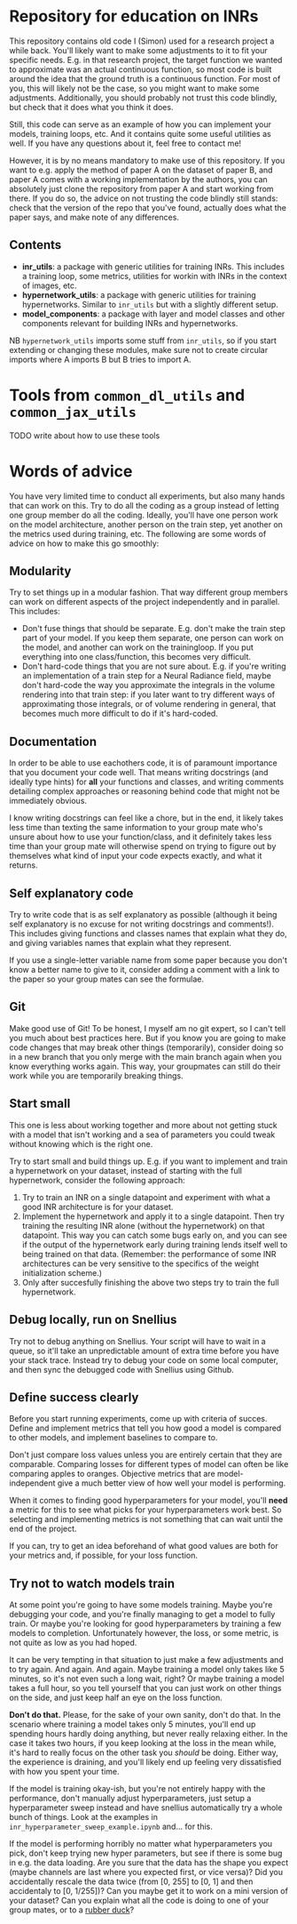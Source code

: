 # Repository for education on INRs
This repository contains old code I (Simon) used for a research project a while back. You'll likely want to make some adjustments to it to fit your specific needs. E.g. in that research project, the target function we wanted to approximate was an actual continuous function, so most code is built around the idea that the ground truth is a continuous function. For most of you, this will likely not be the case, so you might want to make some adjustments. Additionally, you should probably not trust this code blindly, but check that it does what you think it does. 

Still, this code can serve as an example of how you can implement your models, training loops, etc. And it contains quite some useful utilities as well. If you have any questions about it, feel free to contact me!

However, it is by no means mandatory to make use of this repository. If you want to e.g. apply the method of paper A on the dataset of paper B, and paper A comes with a working implementation by the authors, you can absolutely just clone the repository from paper A and start working from there. If you do so, the advice on not trusting the code blindly still stands: check that the version of the repo that you've found, actually does what the paper says, and make note of any differences.


## Contents
- **inr_utils**: a package with generic utilities for training INRs. This includes a training loop, some metrics, utilities for workin with INRs in the context of images, etc.
- **hypernetwork_utils**: a package with generic utilities for training hypernetworks. Similar to `inr_utils` but with a slightly different setup.
- **model_components**: a package with layer and model classes and other components relevant for building INRs and hypernetworks.

NB `hypernetwork_utils` imports some stuff from `inr_utils`, so if you start extending or changing these modules, make sure not to create circular imports where A imports B but B tries to import A. 

# Tools from `common_dl_utils` and `common_jax_utils`
TODO write about how to use these tools

# Words of advice
You have very limited time to conduct all experiments, but also many hands that can work on this. Try to do all the coding as a group instead of letting one group member do all the coding. Ideally, you'll have one person work on the model architecture, another person on the train step, yet another on the metrics used during training,  etc. The following are some words of advice on how to make this go smoothly:
## Modularity
Try to set things up in a modular fashion. That way different group members can work on different aspects of the project independently and in parallel. This includes:
* Don't fuse things that should be separate. E.g. don't make the train step part of your model. If you keep them separate, one person can work on the model, and another can work on the trainingloop. If you put everything into one class/function, this becomes very difficult. 
* Don't hard-code things that you are not sure about. E.g. if you're writing an implementation of a train step for a Neural Radiance field, maybe don't hard-code the way you approximate the integrals in the volume rendering into that train step: if you later want to try different ways of approximating those integrals, or of volume rendering in general, that becomes much more difficult to do if it's hard-coded.
## Documentation
In order to be able to use eachothers code, it is of paramount importance that you document your code well. That means writing docstrings (and ideally type hints) for **all** your functions and classes, and writing comments detailing complex approaches or reasoning behind code that might not be immediately obvious.

I know writing docstrings can feel like a chore, but in the end, it likely takes less time than texting the same information to your group mate who's unsure about how to use your function/class, and it definitely takes less time than your group mate will otherwise spend on trying to figure out by themselves what kind of input your code expects exactly, and what it returns. 

## Self explanatory code
Try to write code that is as self explanatory as possible (although it being self explanatory is no excuse for not writing docstrings and comments!). This includes giving functions and classes names that explain what they do, and giving variables names that explain what they represent.

If you use a single-letter variable name from some paper because you don't know a better name to give to it, consider adding a comment with a link to the paper so your group mates can see the formulae. 

## Git
Make good use of Git! To be honest, I myself am no git expert, so I can't tell you much about best practices here. But if you know you are going to make code changes that may break other things (temporarily), consider doing so in a new branch that you only merge with the main branch again when you know everything works again. This way, your groupmates can still do their work while you are temporarily breaking things.  

## Start small
This one is less about working together and more about not getting stuck with a model that isn't working and a sea of parameters you could tweak without knowing which is the right one. 

Try to start small and build things up. E.g. if you want to implement and train a hypernetwork on your dataset, instead of starting with the full hypernetwork, consider the following approach:
1. Try to train an INR on a single datapoint and experiment with what a good INR architecture is for your dataset.
1. Implement the hypernetwork and apply it to a single datapoint. Then try training the resulting INR alone (without the hypernetwork) on that datapoint. This way you can catch some bugs early on, and you can see if the output of the hypernetwork early during training lends itself well to being trained on that data. (Remember: the performance of some INR architectures can be very sensitive to the specifics of the weight initialization scheme.)
1. Only after succesfully finishing the above two steps try to train the full hypernetwork.

## Debug locally, run on Snellius
Try not to debug anything on Snellius. Your script will have to wait in a queue, so it'll take an unpredictable amount of extra time before you have your stack trace. Instead try to debug your code on some local computer, and then sync the debugged code with Snellius using Github.

## Define success clearly
Before you start running experiments, come up with criteria of succes. Define and implement metrics that tell you how good a model is compared to other models, and implement baselines to compare to.

Don't just compare loss values unless you are entirely certain that they are comparable. Comparing losses for different types of model can often be like comparing apples to oranges. Objective metrics that are model-independent give a much better view of how well your model is performing.

When it comes to finding good hyperparameters for your model, you'll **need** a metric for this to see what picks for your hyperparameters work best. So selecting and implementing metrics is not something that can wait until the end of the project. 

If you can, try to get an idea beforehand of what good values are both for your metrics and, if possible, for your loss function.

## Try not to watch models train
At some point you're going to have some models training. Maybe you're debugging your code, and you're finally managing to get a model to fully train. Or maybe you're looking for good hyperparameters by training a few models to completion. Unfortunately however, the loss, or some metric, is not quite as low as you had hoped.

It can be very tempting in that situation to just make a few adjustments and to try again. And again. And again. Maybe training a model only takes like 5 minutes, so it's not even such a long wait, right? Or maybe training a model takes a full hour, so you tell yourself that you can just work on other things on the side, and just keep half an eye on the loss function.

**Don't do that.** Please, for the sake of your own sanity, don't do that. In the scenario where training a model takes only 5 minutes, you'll end up spending hours hardly doing anything, but never really relaxing either. In the case it takes two hours, if you keep looking at the loss in the mean while, it's hard to really focus on the other task you *should* be doing. Either way, the experience is draining, and you'll likely end up feeling very dissatisfied with how you spent your time. 

If the model is training okay-ish, but you're not entirely happy with the performance, don't manually adjust hyperparameters, just setup a hyperparameter sweep instead and have snellius automatically try a whole bunch of things. Look at the examples in `inr_hyperparameter_sweep_example.ipynb` and... for this.

If the model is performing horribly no matter what hyperparameters you pick, don't keep trying new hyper parameters, but see if there is some bug in e.g. the data loading. Are you sure that the data has the shape you expect (maybe channels are last where you expected first, or vice versa)? Did you accidentally rescale the data twice (from [0, 255] to [0, 1] and then accidentaly to [0, 1/255])? Can you maybe get it to work on a mini version of your dataset? Can you explain what all the code is doing to one of your group mates, or to a [rubber duck](https://rubberduckdebugging.com/)?